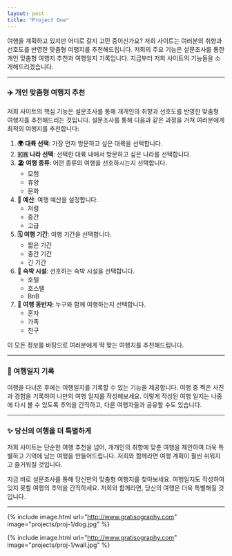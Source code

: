```yaml
---
layout: post
title: "Project One"
---
```


여행을 계획하고 있지만 어디로 갈지 고민 중이신가요? 저희 사이트는 여러분의 취향과 선호도를 반영한 맞춤형 여행지를 추천해드립니다. 저희의 주요 기능은 설문조사를 통한 개인 맞춤형 여행지 추천과 여행일지 기록입니다. 지금부터 저희 사이트의 기능들을 소개해드리겠습니다.

---

### ✈️ 개인 맞춤형 여행지 추천

저희 사이트의 핵심 기능은 설문조사를 통해 개개인의 취향과 선호도를 반영한 맞춤형 여행지를 추천해드리는 것입니다. 설문조사를 통해 다음과 같은 과정을 거쳐 여러분에게 최적의 여행지를 추천합니다:

1. **🌍 대륙 선택**: 가장 먼저 방문하고 싶은 대륙을 선택합니다.
2. **🇰🇷 나라 선택**: 선택한 대륙 내에서 방문하고 싶은 나라를 선택합니다.
3. **🏖️ 여행 종류**: 어떤 종류의 여행을 선호하시는지 선택합니다.
   - 모험
   - 휴양
   - 문화
4. **💸 예산**: 여행 예산을 설정합니다.
   - 저렴
   - 중간
   - 고급
5. **🗓️ 여행 기간**: 여행 기간을 선택합니다.
   - 짧은 기간
   - 중간 기간
   - 긴 기간
6. **🏨 숙박 시설**: 선호하는 숙박 시설을 선택합니다.
   - 호텔
   - 호스텔
   - BnB
7. **👥 여행 동반자**: 누구와 함께 여행하는지 선택합니다.
   - 혼자
   - 가족
   - 친구

이 모든 정보를 바탕으로 여러분에게 딱 맞는 여행지를 추천해드립니다.

---

### 📓 여행일지 기록

여행을 다녀온 후에는 여행일지를 기록할 수 있는 기능을 제공합니다. 여행 중 찍은 사진과 경험을 기록하여 나만의 여행 일지를 작성해보세요. 이렇게 작성된 여행 일지는 나중에 다시 볼 수 있도록 추억을 간직하고, 다른 여행자들과 공유할 수도 있습니다.

---

### ✨ 당신의 여행을 더 특별하게

저희 사이트는 단순한 여행 추천을 넘어, 개개인의 취향에 맞춘 여행을 제안하여 더욱 특별하고 기억에 남는 여행을 만들어드립니다. 저희와 함께라면 여행 계획이 훨씬 쉬워지고 즐거워질 것입니다.

지금 바로 설문조사를 통해 당신만의 맞춤형 여행지를 찾아보세요. 여행일지도 작성하여 잊지 못할 여행의 추억을 간직하세요. 저희와 함께라면, 당신의 여행은 더욱 특별해질 것입니다.

---

{% include image.html url="http://www.gratisography.com" image="projects/proj-1/dog.jpg" %}

{% include image.html url="http://www.gratisography.com" image="projects/proj-1/wall.jpg" %}
